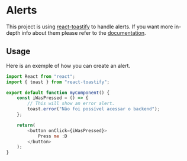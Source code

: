 <!--
 Copyright (C) 2023 Hefestus
 
 This file is part of Bolinho.
 
 Bolinho is free software: you can redistribute it and/or modify
 it under the terms of the GNU General Public License as published by
 the Free Software Foundation, either version 3 of the License, or
 (at your option) any later version.
 
 Bolinho is distributed in the hope that it will be useful,
 but WITHOUT ANY WARRANTY; without even the implied warranty of
 MERCHANTABILITY or FITNESS FOR A PARTICULAR PURPOSE.  See the
 GNU General Public License for more details.
 
 You should have received a copy of the GNU General Public License
 along with Bolinho.  If not, see <http://www.gnu.org/licenses/>.
-->

# Alerts

This project is using [react-toastify](https://github.com/fkhadra/react-toastify) to handle alerts. If you want more in-depth info about them please refer to the [documentation](https://fkhadra.github.io/react-toastify/introduction).

## Usage

Here is an exemple of how you can create an alert.

``` js
import React from "react";
import { toast } from "react-toastify";

export default function myComponent() {
    const iWasPressed = () => {
        // This will show an error alert.
        toast.error("Não foi possível acessar o backend");
    };

    return(
        <button onClick={iWasPressed}>
            Press me :D
        </button>
    );
}
```